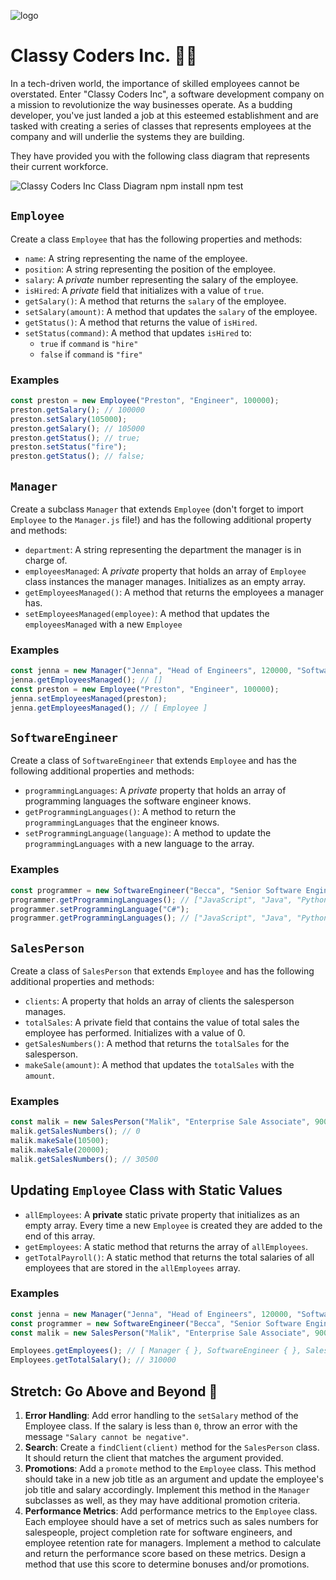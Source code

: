 ![logo](https://user-images.githubusercontent.com/44912347/202244850-18dbf275-11cf-44b5-9500-b2fcb5d44d05.jpg)

# Classy Coders Inc. 👩‍💻

In a tech-driven world, the importance of skilled employees cannot be overstated. Enter "Classy Coders Inc", a software development company on a mission to revolutionize the way businesses operate. As a budding developer, you've just landed a job at this esteemed establishment and are tasked with creating a series of classes that represents employees at the company and will underlie the systems they are building.

They have provided you with the following class diagram that represents their current workforce.

![Classy Coders Inc Class Diagram](./assets/EmployeeClassDiagram.png)
npm install 
npm test
## `Employee`

Create a class `Employee` that has the following properties and methods:
- `name`: A string representing the name of the employee.
- `position`: A string representing the position of the employee.
- `salary`: A *private* number representing the salary of the employee.
- `isHired`: A *private* field that initializes with a value of `true`.
- `getSalary()`: A method that returns the `salary` of the employee.
- `setSalary(amount)`: A method that updates the `salary` of the employee.
- `getStatus()`: A method that returns the value of `isHired`.
- `setStatus(command)`: A method that updates `isHired` to:
    - `true` if `command` is `"hire"`
    - `false` if `command` is `"fire"`

### Examples
```javascript
const preston = new Employee("Preston", "Engineer", 100000);
preston.getSalary(); // 100000
preston.setSalary(105000);
preston.getSalary(); // 105000
preston.getStatus(); // true;
preston.setStatus("fire");
preston.getStatus(); // false;
```

## `Manager`

Create a subclass `Manager` that extends `Employee` (don't forget to import `Employee` to the `Manager.js` file!) and has the following additional property and methods:
- `department`: A string representing the department the manager is in charge of.
- `employeesManaged`: A *private* property that holds an array of `Employee` class instances the manager manages. Initializes as an empty array.
- `getEmployeesManaged()`: A method that returns the employees a manager has.
- `setEmployeesManaged(employee)`: A method that updates the `employeesManaged` with a new `Employee`

### Examples
```javascript
const jenna = new Manager("Jenna", "Head of Engineers", 120000, "Software Engineering", 10);
jenna.getEmployeesManaged(); // []
const preston = new Employee("Preston", "Engineer", 100000);
jenna.setEmployeesManaged(preston);
jenna.getEmployeesManaged(); // [ Employee ]
```

## `SoftwareEngineer`

Create a class of `SoftwareEngineer` that extends `Employee` and has the following additional properties and methods:
- `programmingLanguages`: A *private* property that holds an array of programming languages the software engineer knows.
- `getProgrammingLanguages()`: A method to return the `programmingLanguages` that the engineer knows.
- `setProgrammingLanguage(language)`: A method to update the `programmingLanguages` with a new language to the array.

### Examples
```javascript
const programmer = new SoftwareEngineer("Becca", "Senior Software Engineer", 100000, ["JavaScript", "Java", "Python"]);
programmer.getProgrammingLanguages(); // ["JavaScript", "Java", "Python"]
programmer.setProgrammingLanguage("C#"); 
programmer.getProgrammingLanguages(); // ["JavaScript", "Java", "Python", "C#"]
```
## `SalesPerson`

Create a class of `SalesPerson` that extends `Employee` and has the following additional properties and methods:
- `clients`: A property that holds an array of clients the salesperson manages.
- `totalSales`: A private field that contains the value of total sales the employee has performed. Initializes with a value of 0.
- `getSalesNumbers()`: A method that returns the `totalSales` for the salesperson.
- `makeSale(amount)`: A method that updates the `totalSales` with the `amount`.

### Examples

```javascript
const malik = new SalesPerson("Malik", "Enterprise Sale Associate", 90000, ["Vine", "MySpace", "Shutterfly"])
malik.getSalesNumbers(); // 0
malik.makeSale(10500);
malik.makeSale(20000);
malik.getSalesNumbers(); // 30500
```

## Updating `Employee` Class with Static Values
- `allEmployees`: A **private** static private property that initializes as an empty array. Every time a new `Employee` is created they are added to the end of this array.
- `getEmployees`: A static method that returns the array of `allEmployees`.
- `getTotalPayroll()`: A static method that returns the total salaries of all employees that are stored in the `allEmployees` array.

### Examples
```javascript
const jenna = new Manager("Jenna", "Head of Engineers", 120000, "Software Engineering", 10);
const programmer = new SoftwareEngineer("Becca", "Senior Software Engineer", 100000, ["JavaScript", "Java", "Python"]);
const malik = new SalesPerson("Malik", "Enterprise Sale Associate", 90000, ["Vine", "MySpace", "Shutterfly"])

Employees.getEmployees(); // [ Manager { }, SoftwareEngineer { }, SalesPerson { }]
Employees.getTotalSalary(); // 310000
```

## Stretch: Go Above and Beyond 🚀
1. **Error Handling**: Add error handling to the `setSalary` method of the Employee class. If the salary is less than `0`, throw an error with the message `"Salary cannot be negative"`.
2. **Search**: Create a `findClient(client)` method for the `SalesPerson` class. It should return the client that matches the argument provided.
3. **Promotions**: Add a `promote` method to the `Employee` class. This method should take in a new job title as an argument and update the employee's job title and salary accordingly. Implement this method in the `Manager` subclasses as well, as they may have additional promotion criteria.
4. **Performance Metrics**: Add performance metrics to the `Employee` class. Each employee should have a set of metrics such as sales numbers for salespeople, project completion rate for software engineers, and employee retention rate for managers. Implement a method to calculate and return the performance score based on these metrics. Design a method that use this score to determine bonuses and/or promotions.
